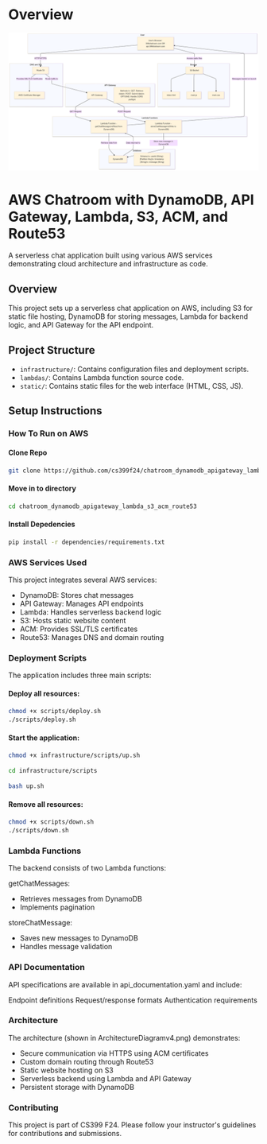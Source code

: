 # Overview

![Architecture Diagram](ArchitectureDiagramv4.png)

# AWS Chatroom with DynamoDB, API Gateway, Lambda, S3, ACM, and Route53
A serverless chat application built using various AWS services demonstrating cloud architecture and infrastructure as code.

## Overview
This project sets up a serverless chat application on AWS, including S3 for static file hosting, DynamoDB for storing messages, Lambda for backend logic, and API Gateway for the API endpoint.

## Project Structure
- `infrastructure/`: Contains configuration files and deployment scripts.
- `lambdas/`: Contains Lambda function source code.
- `static/`: Contains static files for the web interface (HTML, CSS, JS).

## Setup Instructions

### How To Run on AWS

#### Clone Repo
```bash
git clone https://github.com/cs399f24/chatroom_dynamodb_apigateway_lambda_s3_acm_route53.git
```

#### Move in to directory
```bash
cd chatroom_dynamodb_apigateway_lambda_s3_acm_route53
```

#### Install Depedencies

```bash
pip install -r dependencies/requirements.txt
```

### AWS Services Used

This project integrates several AWS services:

- DynamoDB: Stores chat messages
- API Gateway: Manages API endpoints
- Lambda: Handles serverless backend logic
- S3: Hosts static website content
- ACM: Provides SSL/TLS certificates
- Route53: Manages DNS and domain routing

### Deployment Scripts

The application includes three main scripts:

#### Deploy all resources:

```bash
chmod +x scripts/deploy.sh
./scripts/deploy.sh
```

#### Start the application:

```bash
chmod +x infrastructure/scripts/up.sh
```

```bash
cd infrastructure/scripts
```

```bash
bash up.sh
```

#### Remove all resources:

```bash
chmod +x scripts/down.sh
./scripts/down.sh
```

### Lambda Functions

The backend consists of two Lambda functions:

getChatMessages:

- Retrieves messages from DynamoDB
- Implements pagination


storeChatMessage:

- Saves new messages to DynamoDB
- Handles message validation



### API Documentation

API specifications are available in api_documentation.yaml and include:

Endpoint definitions
Request/response formats
Authentication requirements

### Architecture

The architecture (shown in ArchitectureDiagramv4.png) demonstrates:

- Secure communication via HTTPS using ACM certificates
- Custom domain routing through Route53
- Static website hosting on S3
- Serverless backend using Lambda and API Gateway
- Persistent storage with DynamoDB

### Contributing

This project is part of CS399 F24. Please follow your instructor's guidelines for contributions and submissions.

